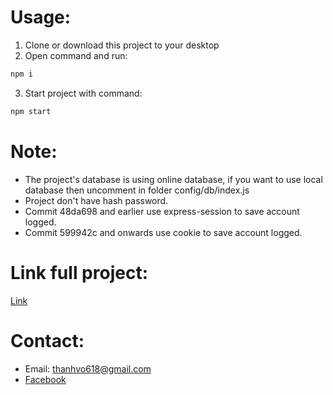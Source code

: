 # Usage:
1. Clone or download this project to your desktop
2. Open command and run:
```sh
npm i
```
3. Start project with command:
```sh
npm start
```

# Note:
- The project's database is using online database, if you want to use local database then uncomment in folder config/db/index.js
- Project don't have hash password.
- Commit 48da698 and earlier use express-session to save account logged.
- Commit 599942c and onwards use cookie to save account logged.

# Link full project:
[Link](https://github.com/TemNguyen/PBL4_LabManagement)

# Contact:
- Email: thanhvo618@gmail.com
- [Facebook](https://www.facebook.com/jThanh8144/)